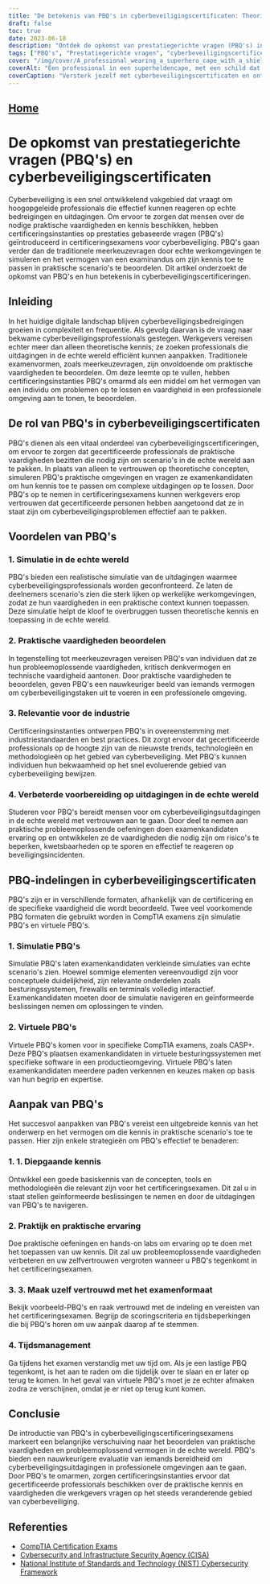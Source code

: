 ```yaml
---
title: "De betekenis van PBQ's in cyberbeveiligingscertificaten: Theorie en praktijk overbruggen"
draft: false
toc: true
date: 2023-06-18
description: "Ontdek de opkomst van prestatiegerichte vragen (PBQ's) in cyberbeveiligingscertificeringen en hun rol in het beoordelen van praktische vaardigheden en probleemoplossend vermogen in de echte wereld."
tags: ["PBQ's", "Prestatiegerichte vragen", "cyberbeveiligingscertificeringen", "praktische vaardigheden", "problemen in de echte wereld oplossen", "simulatie PBQ's", "virtuele PBQ's", "examenvoorbereiding", "cyberbeveiligingsprofessionals", "praktijkervaring", "certificeringsexamens", "CompTIA", "IT-beveiliging", "cyberbedreigingen", "kritisch denken", "technische vaardigheid", "relevantie voor de industrie", "cyberbeveiligingstrends", "industrienormen", "NIST Cyberveiligheidskader", "CISA", "Nationaal Instituut voor Normen en Technologie", "beoordeling cyberbeveiliging", "onderwijs in cyberbeveiliging", "informatiebeveiliging", "beveiligingsprofessionals", "banenmarkt cyberbeveiliging", "IT-certificeringen", "cyberbeveiligingsvaardigheden", "netwerkbeveiliging"]
cover: "/img/cover/A_professional_wearing_a_superhero_cape_with_a_shield_repre.png"
coverAlt: "Een professional in een superheldencape, met een schild dat staat voor cyberbeveiliging, staat zelfverzekerd voor een computernetwerk."
coverCaption: "Versterk jezelf met cyberbeveiligingscertificaten en ontketen je superheldenpotentieel!"
---
```


## [Home](/cyber-security-career-playbook-start/)

# De opkomst van prestatiegerichte vragen (PBQ's) en cyberbeveiligingscertificaten

Cyberbeveiliging is een snel ontwikkelend vakgebied dat vraagt om hoogopgeleide professionals die effectief kunnen reageren op echte bedreigingen en uitdagingen. Om ervoor te zorgen dat mensen over de nodige praktische vaardigheden en kennis beschikken, hebben certificeringsinstanties op prestaties gebaseerde vragen (PBQ's) geïntroduceerd in certificeringsexamens voor cyberbeveiliging. PBQ's gaan verder dan de traditionele meerkeuzevragen door echte werkomgevingen te simuleren en het vermogen van een examinandus om zijn kennis toe te passen in praktische scenario's te beoordelen. Dit artikel onderzoekt de opkomst van PBQ's en hun betekenis in cyberbeveiligingscertificeringen.

## Inleiding

In het huidige digitale landschap blijven cyberbeveiligingsbedreigingen groeien in complexiteit en frequentie. Als gevolg daarvan is de vraag naar bekwame cyberbeveiligingsprofessionals gestegen. Werkgevers vereisen echter meer dan alleen theoretische kennis; ze zoeken professionals die uitdagingen in de echte wereld efficiënt kunnen aanpakken. Traditionele examenvormen, zoals meerkeuzevragen, zijn onvoldoende om praktische vaardigheden te beoordelen. Om deze leemte op te vullen, hebben certificeringsinstanties PBQ's omarmd als een middel om het vermogen van een individu om problemen op te lossen en vaardigheid in een professionele omgeving aan te tonen, te beoordelen.

## De rol van PBQ's in cyberbeveiligingscertificaten

PBQ's dienen als een vitaal onderdeel van cyberbeveiligingscertificeringen, om ervoor te zorgen dat gecertificeerde professionals de praktische vaardigheden bezitten die nodig zijn om scenario's in de echte wereld aan te pakken. In plaats van alleen te vertrouwen op theoretische concepten, simuleren PBQ's praktische omgevingen en vragen ze examenkandidaten om hun kennis toe te passen om complexe uitdagingen op te lossen. Door PBQ's op te nemen in certificeringsexamens kunnen werkgevers erop vertrouwen dat gecertificeerde personen hebben aangetoond dat ze in staat zijn om cyberbeveiligingsproblemen effectief aan te pakken.

## Voordelen van PBQ's

### 1. Simulatie in de echte wereld

PBQ's bieden een realistische simulatie van de uitdagingen waarmee cyberbeveiligingsprofessionals worden geconfronteerd. Ze laten de deelnemers scenario's zien die sterk lijken op werkelijke werkomgevingen, zodat ze hun vaardigheden in een praktische context kunnen toepassen. Deze simulatie helpt de kloof te overbruggen tussen theoretische kennis en toepassing in de echte wereld.

### 2. Praktische vaardigheden beoordelen

In tegenstelling tot meerkeuzevragen vereisen PBQ's van individuen dat ze hun probleemoplossende vaardigheden, kritisch denkvermogen en technische vaardigheid aantonen. Door praktische vaardigheden te beoordelen, geven PBQ's een nauwkeuriger beeld van iemands vermogen om cyberbeveiligingstaken uit te voeren in een professionele omgeving.

### 3. Relevantie voor de industrie

Certificeringsinstanties ontwerpen PBQ's in overeenstemming met industriestandaarden en best practices. Dit zorgt ervoor dat gecertificeerde professionals op de hoogte zijn van de nieuwste trends, technologieën en methodologieën op het gebied van cyberbeveiliging. Met PBQ's kunnen individuen hun bekwaamheid op het snel evoluerende gebied van cyberbeveiliging bewijzen.

### 4. Verbeterde voorbereiding op uitdagingen in de echte wereld

Studeren voor PBQ's bereidt mensen voor om cyberbeveiligingsuitdagingen in de echte wereld met vertrouwen aan te gaan. Door deel te nemen aan praktische probleemoplossende oefeningen doen examenkandidaten ervaring op en ontwikkelen ze de vaardigheden die nodig zijn om risico's te beperken, kwetsbaarheden op te sporen en effectief te reageren op beveiligingsincidenten.

## PBQ-indelingen in cyberbeveiligingscertificaten

PBQ's zijn er in verschillende formaten, afhankelijk van de certificering en de specifieke vaardigheid die wordt beoordeeld. Twee veel voorkomende PBQ formaten die gebruikt worden in CompTIA examens zijn simulatie PBQ's en virtuele PBQ's.

### 1. Simulatie PBQ's

Simulatie PBQ's laten examenkandidaten verkleinde simulaties van echte scenario's zien. Hoewel sommige elementen vereenvoudigd zijn voor conceptuele duidelijkheid, zijn relevante onderdelen zoals besturingssystemen, firewalls en terminals volledig interactief. Examenkandidaten moeten door de simulatie navigeren en geïnformeerde beslissingen nemen om oplossingen te vinden.

### 2. Virtuele PBQ's

Virtuele PBQ's komen voor in specifieke CompTIA examens, zoals CASP+. Deze PBQ's plaatsen examenkandidaten in virtuele besturingssystemen met specifieke software in een productieomgeving. Virtuele PBQ's laten examenkandidaten meerdere paden verkennen en keuzes maken op basis van hun begrip en expertise.

## Aanpak van PBQ's

Het succesvol aanpakken van PBQ's vereist een uitgebreide kennis van het onderwerp en het vermogen om die kennis in praktische scenario's toe te passen. Hier zijn enkele strategieën om PBQ's effectief te benaderen:

### 1. 1. Diepgaande kennis

Ontwikkel een goede basiskennis van de concepten, tools en methodologieën die relevant zijn voor het certificeringsexamen. Dit zal u in staat stellen geïnformeerde beslissingen te nemen en door de uitdagingen van PBQ's te navigeren.

### 2. Praktijk en praktische ervaring

Doe praktische oefeningen en hands-on labs om ervaring op te doen met het toepassen van uw kennis. Dit zal uw probleemoplossende vaardigheden verbeteren en uw zelfvertrouwen vergroten wanneer u PBQ's tegenkomt in het certificeringsexamen.

### 3. 3. Maak uzelf vertrouwd met het examenformaat

Bekijk voorbeeld-PBQ's en raak vertrouwd met de indeling en vereisten van het certificeringsexamen. Begrijp de scoringscriteria en tijdsbeperkingen die bij PBQ's horen om uw aanpak daarop af te stemmen.

### 4. Tijdsmanagement

Ga tijdens het examen verstandig met uw tijd om. Als je een lastige PBQ tegenkomt, is het aan te raden om die tijdelijk over te slaan en er later op terug te komen. In het geval van virtuele PBQ's moet je ze echter afmaken zodra ze verschijnen, omdat je er niet op terug kunt komen.

## Conclusie

De introductie van PBQ's in cyberbeveiligingscertificeringsexamens markeert een belangrijke verschuiving naar het beoordelen van praktische vaardigheden en probleemoplossend vermogen in de echte wereld. PBQ's bieden een nauwkeurigere evaluatie van iemands bereidheid om cyberbeveiligingsuitdagingen in professionele omgevingen aan te gaan. Door PBQ's te omarmen, zorgen certificeringsinstanties ervoor dat gecertificeerde professionals beschikken over de praktische kennis en vaardigheden die werkgevers vragen op het steeds veranderende gebied van cyberbeveiliging.

## Referenties

- [CompTIA Certification Exams](https://www.comptia.org/certifications)
- [Cybersecurity and Infrastructure Security Agency (CISA)](https://www.cisa.gov/cybersecurity)
- [National Institute of Standards and Technology (NIST) Cybersecurity Framework](https://www.nist.gov/cyberframework)

